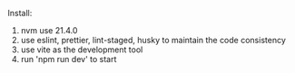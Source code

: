 Install:

1. nvm use 21.4.0
2. use eslint, prettier, lint-staged, husky to maintain the code consistency
3. use vite as the development tool
4. run 'npm run dev' to start
